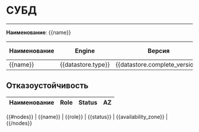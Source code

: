 # СУБД
***  
**Наименование**: {{name}}

| **Наименование** | **Engine**         | **Версия**                     | **Current AZ** | **IP адрес**    | **Подсеть** | **VPC** | **Датацентр** |
|------------------|--------------------|--------------------------------|----------------|-----------------|-------------|---------|---------------|
| {{name}}         | {{datastore.type}} | {{datastore.complete_version}} | {{az}}         | {{private_ips}} | {{subnet}}  | {{vpc}} | {{DC}}        |


## Отказоустойчивость
| **Наименование** | **Role** | **Status** | **AZ**                 |
|------------------|----------|------------|------------------------|
{{#nodes}}
| {{name}}          | {{role}} | {{status}} | {{availability_zone}}  |
{{/nodes}}